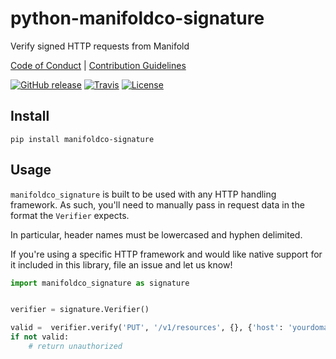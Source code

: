 # python-manifoldco-signature

Verify signed HTTP requests from Manifold

[Code of Conduct](./.github/CONDUCT.md) |
[Contribution Guidelines](./.github/CONTRIBUTING.md)

[![GitHub release](https://img.shields.io/github/tag/manifoldco/python-manifoldco-signature.svg?label=latest)](https://github.com/manifoldco/python-manifoldco-signature/releases)
[![Travis](https://img.shields.io/travis/manifoldco/python-manifoldco-signature/master.svg)](https://travis-ci.org/manifoldco/python-manifoldco-signature)
[![License](https://img.shields.io/badge/license-BSD-blue.svg)](./LICENSE.md)

## Install

```
pip install manifoldco-signature
```

## Usage

`manifoldco_signature` is built to be used with any HTTP handling framework.
As such, you'll need to manually pass in request data in the format the
`Verifier` expects.

In particular, header names must be lowercased and hyphen delimited.

If you're using a specific HTTP framework and would like native support for it
included in this library, file an issue and let us know!

```python
import manifoldco_signature as signature


verifier = signature.Verifier()

valid =  verifier.verify('PUT', '/v1/resources', {}, {'host': 'yourdomain.com'}, 'request body')
if not valid:
    # return unauthorized
```
